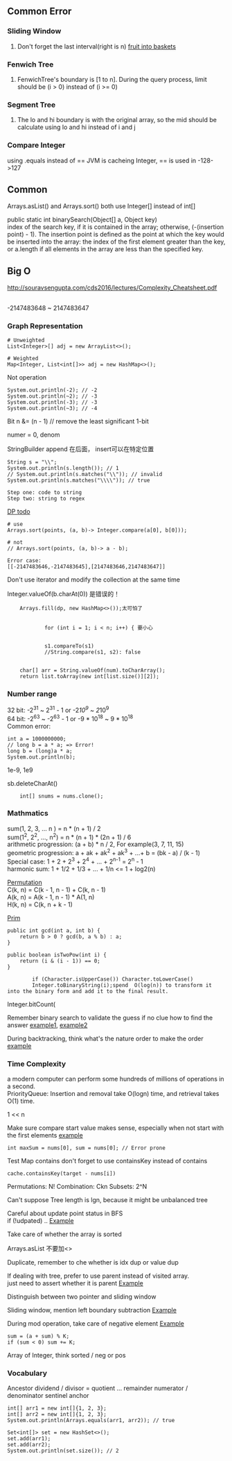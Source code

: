 ## Common Error

### Sliding Window
1. Don't forget the last interval(right is n) [fruit into baskets](https://leetcode.com/problems/fruit-into-baskets/)

### Fenwich Tree
1. FenwichTree's boundary is [1 to n]. During the query process, limit should be (i > 0) instead of (i >= 0)

### Segment Tree
1. The lo and hi boundary is with the original array, so the mid should be calculate using lo and hi instead of i and j

### Compare Integer
using .equals instead of ==
JVM is cacheing Integer, == is used in -128->127

## Common
Arrays.asList() and Arrays.sort() both use Integer[] instead of int[]

public static int binarySearch(Object[] a, Object key)  
index of the search key, if it is contained in the array; otherwise, (-(insertion point) - 1). 
The insertion point is defined as the point at which the key would be inserted into the array: the index of the first element greater than the key, or a.length if all elements in the array are less than the specified key. 

## Big O
http://souravsengupta.com/cds2016/lectures/Complexity_Cheatsheet.pdf


##

-2147483648 ~ 2147483647

### Graph Representation
```
# Unweighted
List<Integer>[] adj = new ArrayList<>();

# Weighted
Map<Integer, List<int[]>> adj = new HashMap<>();
```

Not operation
```
System.out.println(-2); // -2
System.out.println(~2); // -3
System.out.println(-3); // -3
System.out.println(~3); // -4
```

Bit 
n &= (n - 1) // remove the least significant 1-bit

numer = 0, denom


StringBuilder append 在后面， insert可以在特定位置


```
String s = "\\";
System.out.println(s.length()); // 1
// System.out.println(s.matches("\\")); // invalid
System.out.println(s.matches("\\\\")); // true

Step one: code to string
Step two: string to regex
```

[DP todo](https://leetcode.com/discuss/general-discussion/1050391/must-do-dynamic-programming-problems-category-wise)


```
# use 
Arrays.sort(points, (a, b)-> Integer.compare(a[0], b[0]));

# not 
// Arrays.sort(points, (a, b)-> a - b);

Error case:
[[-2147483646,-2147483645],[2147483646,2147483647]]
```

Don't use iterator and modify the collection at the same time



Integer.valueOf(b.charAt(0)) 是错误的！

        Arrays.fill(dp, new HashMap<>());太可怕了
        
        
                for (int i = 1; i < n; i++) { 要小心
                
                
                s1.compareTo(s1) 
                //String.compare(s1, s2): false
                
                
        char[] arr = String.valueOf(num).toCharArray();
        return list.toArray(new int[list.size()][2]);


### Number range
32 bit: -2<sup>31</sup> ~ 2<sup>31</sup> - 1 or -2*10<sup>9</sup> ~ 2*10<sup>9</sup>\
64 bit: -2<sup>63</sup> ~ -2<sup>63</sup> - 1 or -9 * 10<sup>18</sup> ~ 9 * 10<sup>18</sup>  
Common error: 
```
int a = 1000000000;
// long b = a * a; => Error!
long b = (long)a * a;
System.out.println(b);

```
1e-9, 1e9

 sb.deleteCharAt()

        int[] snums = nums.clone();


### Mathmatics
sum(1, 2, 3, ... n ) = n * (n + 1) / 2\
sum(1<sup>2</sup>, 2<sup>2</sup>, ..., n<sup>2</sup>) = n * (n + 1) * (2n + 1) / 6\
arithmetic progression: (a + b) * n / 2, For example(3, 7, 11, 15)\
geometric progression: a + ak + ak<sup>2</sup> + ak<sup>3</sup> + ...+ b = (bk - a) / (k - 1)\
Special case: 1 + 2 + 2<sup>3</sup> + 2<sup>4</sup> + ... + 2<sup>n-1</sup> = 2<sup>n</sup> - 1\
harmonic sum: 1 + 1/2 + 1/3 + ... + 1/n <= 1 + log2(n)

[Permutation](https://github.com/YangLiu0523/Algorithm/blob/master/src/matieral/math/PermutationFormula.java)\
C(k, n) = C(k - 1, n - 1)  + C(k, n - 1)\
A(k, n) = A(k - 1, n - 1) * A(1, n)\
H(k, n) = C(k, n + k - 1)

[Prim](https://github.com/YangLiu0523/Algorithm/blob/master/src/matieral/math/prim/Prim.java)

```
public int gcd(int a, int b) {
    return b > 0 ? gcd(b, a % b) : a;
}

public boolean isTwoPow(int i) {
    return (i & (i - 1)) == 0;
}
```


            if (Character.isUpperCase()) Character.toLowerCase()
            Integer.toBinaryString(i);spend  O(log(n)) to transform it into the binary form and add it to the final result.

Integer.bitCount(

Remember binary search to validate the guess if no clue how to find the answer [example1](https://leetcode.com/problems/minimum-limit-of-balls-in-a-bag/), [example2](https://leetcode.com/problems/split-array-largest-sum/)

During backtracking, think what's the nature order to make the order [example](https://leetcode.com/problems/construct-the-lexicographically-largest-valid-sequence/)

### Time Complexity
a modern computer can perform some hundreds of millions of operations in a second.\
PriorityQueue: Insertion and removal take O(logn) time, and retrieval takes O(1) time.


1 << n

Make sure compare start value makes sense, especially when not start with the first elements
[example](https://leetcode.com/problems/maximum-subarray/)
```
int maxSum = nums[0], sum = nums[0]; // Error prone
```

Test Map contains don't forget to use containsKey instead of contains
```$xslt
cache.containsKey(target - nums[i])
```

Permutations: N!
Combination: Ckn
Subsets: 2^N

Can't suppose Tree length is lgn, because it might be unbalanced tree

Careful about update point status in BFS\
if (!udpated) ..   [Example](https://leetcode.com/problems/map-of-highest-peak/)

Take care of whether the array is sorted

Arrays.asList 不要加<>

Duplicate, remember to che whether is idx dup or value dup

If dealing with tree, prefer to use parent instead of visited array.\
just need to assert whether it is parent [Example](https://leetcode.com/problems/tree-of-coprimes/)

Distinguish between two pointer and sliding window

Sliding window, mention left boundary subtraction [Example](https://leetcode.com/problems/subarray-sum-equals-k/)

During mod operation, take care of negative element [Example](https://leetcode.com/problems/subarray-sums-divisible-by-k/)
```
sum = (a + sum) % K;
if (sum < 0) sum += K;
```

Array of Integer, think sorted / neg or pos

### Vocabulary
Ancestor
dividend / divisor = quotient ... remainder
numerator / denominator
sentinel
anchor



```
int[] arr1 = new int[]{1, 2, 3};
int[] arr2 = new int[]{1, 2, 3};
System.out.println(Arrays.equals(arr1, arr2)); // true

Set<int[]> set = new HashSet<>();
set.add(arr1);
set.add(arr2);
System.out.println(set.size()); // 2
```



